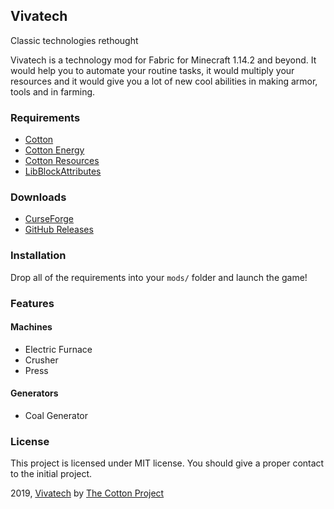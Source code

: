 ## Vivatech

Classic technologies rethought

Vivatech is a technology mod for Fabric for Minecraft 1.14.2 and beyond. It would help you
to automate your routine tasks, it would multiply your resources and it would give you a lot of new
cool abilities in making armor, tools and in farming.

### Requirements

* [Cotton](https://github.com/CottonMC/cotton)
* [Cotton Energy](https://github.com/CottonMC/cotton-energy)
* [Cotton Resources](https://github.com/CottonMC/cotton-resources)
* [LibBlockAttributes](https://github.com/AlexIIL/LibBlockAttributes)

### Downloads

* [CurseForge](https://minecraft.curseforge.com/projects/vivatech/files)
* [GitHub Releases](https://github.com/CottonMC/Vivatech/releases)

### Installation

Drop all of the requirements into your `mods/` folder and launch the game!

### Features

#### Machines

* Electric Furnace
* Crusher
* Press

#### Generators

* Coal Generator

### License

This project is licensed under MIT license. You should give a proper contact to the initial project.

2019, [Vivatech](https://github.com/CottonMC/Vivatech) by [The Cotton Project](https://github.com/CottonMC)
